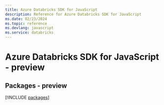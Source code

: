```yaml
---
title: Azure Databricks SDK for JavaScript
description: Reference for Azure Databricks SDK for JavaScript
ms.date: 02/23/2024
ms.topic: reference
ms.devlang: javascript
ms.service: databricks
---
```

# Azure Databricks SDK for JavaScript - preview
## Packages - preview
[!INCLUDE [packages](databricks-index.md)]